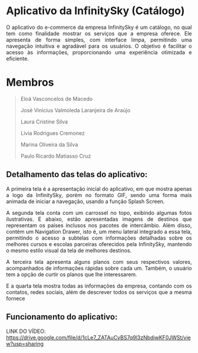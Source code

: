 # Aplicativo da InfinitySky (Catálogo)
<p align="justify"> O aplicativo do e-commerce da empresa InfinitySky é um catálogo, no qual tem como finalidade mostrar os serviços que a empresa oferece. Ele apresenta de forma simples, 
com interface limpa, permitindo uma navegação intuitiva e agradável para os usuários. O objetivo é facilitar o acesso às informações, proporcionando uma experiência otimizada e eficiente. </p>

# Membros
> Eloá Vasconcelos de Macedo
> 
> José Vinicius Valmoleda Laranjeira de Araújo
> 
> Laura Cristine Silva
> 
> Livia Rodrigues Cremonez
> 
> Marina Oliveira da Silva
> 
> Paulo Ricardo Matiasso Cruz

## Detalhamento das telas do aplicativo:
<p align="justify"> A primeira tela é a apresentação inicial do aplicativo, em que mostra apenas a logo da InfinitySky, porém no formato GIF, sendo uma forma mais animada de iniciar a navegação, usando a função Splash Screen.</p>
  
<p align="justify"> A segunda tela conta com um carrossel no topo, exibindo algumas fotos ilustrativas. E abaixo, estão apresentadas imagens de destinos que representam os países inclusos nos pacotes de intercâmbio. Além disso, contém um Navigation Drawer, isto é, um menu lateral integrado a essa tela, permitindo o acesso a subtelas com informações detalhadas sobre os melhores cursos e escolas parceiras oferecidos pela InfinitySky, mantendo o mesmo estilo visual da tela de melhores destinos.</p>

<p align="justify"> A terceira tela apresenta alguns planos com seus respectivos valores, acompanhados de informações rápidas sobre cada um. Também, o usuário tem a opção de curtir os planos que lhe interessarem.</p>

<p align="justify"> E a quarta tela mostra todas as informações da empresa, contando com os contatos, redes sociais, além de descrever todos os serviços que a mesma fornece
</p>

## Funcionamento do aplicativo:

LINK DO VÍDEO: https://drive.google.com/file/d/1cLe7_ZATAuCyBS7q9l3zNbdiwKF0JWSt/view?usp=sharing
